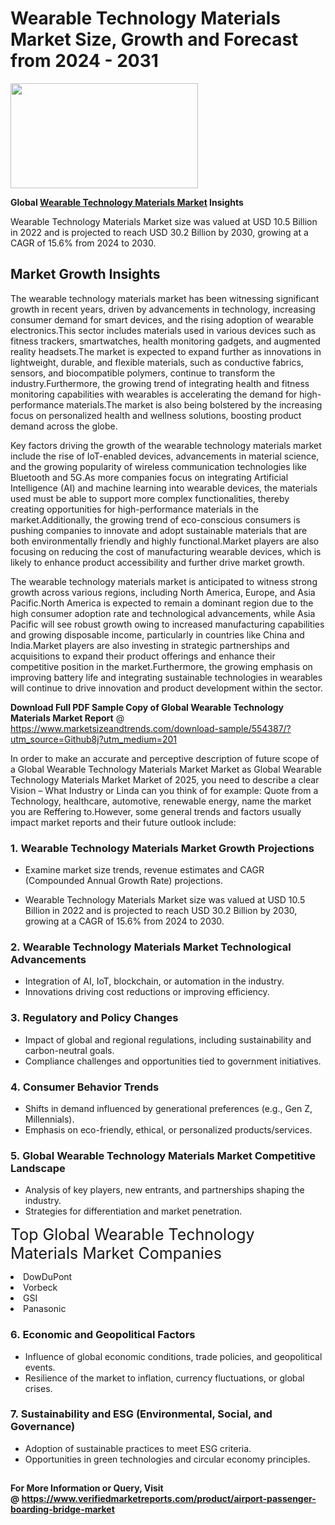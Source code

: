 <H1>Wearable Technology Materials Market Size, Growth and Forecast from 2024 - 2031</H1><img class="aligncenter size-medium wp-image-584254" src="https://thirdeyenews.in/wp-content/uploads/2024/09/Global-Market-Research-300x168.jpeg" alt="" width="300" height="168" /><p><strong>Global&nbsp;<a href="https://www.marketsizeandtrends.com/download-sample/554387/?utm_source=Github8j?utm_medium=201">Wearable Technology Materials Market</a> Insights</strong></p><p>Wearable Technology Materials Market size was valued at USD 10.5 Billion in 2022 and is projected to reach USD 30.2 Billion by 2030, growing at a CAGR of 15.6% from 2024 to 2030.</p><p><h2>Market Growth Insights</h2> <p>The wearable technology materials market has been witnessing significant growth in recent years, driven by advancements in technology, increasing consumer demand for smart devices, and the rising adoption of wearable electronics.This sector includes materials used in various devices such as fitness trackers, smartwatches, health monitoring gadgets, and augmented reality headsets.The market is expected to expand further as innovations in lightweight, durable, and flexible materials, such as conductive fabrics, sensors, and biocompatible polymers, continue to transform the industry.Furthermore, the growing trend of integrating health and fitness monitoring capabilities with wearables is accelerating the demand for high-performance materials.The market is also being bolstered by the increasing focus on personalized health and wellness solutions, boosting product demand across the globe.</p> <p>Key factors driving the growth of the wearable technology materials market include the rise of IoT-enabled devices, advancements in material science, and the growing popularity of wireless communication technologies like Bluetooth and 5G.As more companies focus on integrating Artificial Intelligence (AI) and machine learning into wearable devices, the materials used must be able to support more complex functionalities, thereby creating opportunities for high-performance materials in the market.Additionally, the growing trend of eco-conscious consumers is pushing companies to innovate and adopt sustainable materials that are both environmentally friendly and highly functional.Market players are also focusing on reducing the cost of manufacturing wearable devices, which is likely to enhance product accessibility and further drive market growth.<p>The wearable technology materials market is anticipated to witness strong growth across various regions, including North America, Europe, and Asia Pacific.North America is expected to remain a dominant region due to the high consumer adoption rate and technological advancements, while Asia Pacific will see robust growth owing to increased manufacturing capabilities and growing disposable income, particularly in countries like China and India.Market players are also investing in strategic partnerships and acquisitions to expand their product offerings and enhance their competitive position in the market.Furthermore, the growing emphasis on improving battery life and integrating sustainable technologies in wearables will continue to drive innovation and product development within the sector.</p> <p><span class=""><strong>Download Full PDF Sample Copy of Global Wearable Technology Materials Market Report</strong> @ <a href="https://www.marketsizeandtrends.com/download-sample/554387/?utm_source=Github8j?utm_medium=201" target="_blank">https://www.marketsizeandtrends.com/download-sample/554387/?utm_source=Github8j?utm_medium=201</a></span></p><p>In order to make an accurate and perceptive description of future scope of a Global&nbsp;Wearable Technology Materials Market Market as Global&nbsp;Wearable Technology Materials Market Market of 2025, you need to describe a clear Vision &ndash; What Industry or Linda can you think of for example: Quote from a Technology, healthcare, automotive, renewable energy, name the market you are Reffering to.However, some general trends and factors usually impact market reports and their future outlook include:</p><h3>1.&nbsp;<strong>Wearable Technology Materials Market Growth Projections</strong></h3><ul><li>Examine market size trends, revenue estimates and CAGR (Compounded Annual Growth Rate) projections.</li><li><p>Wearable Technology Materials Market size was valued at USD 10.5 Billion in 2022 and is projected to reach USD 30.2 Billion by 2030, growing at a CAGR of 15.6% from 2024 to 2030.</p></li></ul><h3>2.&nbsp;<strong>Wearable Technology Materials Market Technological Advancements</strong></h3><ul><li>Integration of AI, IoT, blockchain, or automation in the industry.</li><li>Innovations driving cost reductions or improving efficiency.</li></ul><h3>3.&nbsp;<strong>Regulatory and Policy Changes</strong></h3><ul><li>Impact of global and regional regulations, including sustainability and carbon-neutral goals.</li><li>Compliance challenges and opportunities tied to government initiatives.</li></ul><h3>4.&nbsp;<strong>Consumer Behavior Trends</strong></h3><ul><li>Shifts in demand influenced by generational preferences (e.g., Gen Z, Millennials).</li><li>Emphasis on eco-friendly, ethical, or personalized products/services.</li></ul><h3>5.&nbsp;<strong>Global Wearable Technology Materials Market Competitive Landscape</strong></h3><ul><li>Analysis of key players, new entrants, and partnerships shaping the industry.</li><li>Strategies for differentiation and market penetration.</li></ul><p data-pm-slice="1 1 []"><span style="color: inherit; font-family: inherit; font-size: 25px;">Top Global Wearable Technology Materials Market Companies</span></p><div class="" data-test-id=""><p><li>DowDuPont</li><li> Vorbeck</li><li> GSI</li><li> Panasonic</li></p></div><h3>6.&nbsp;<strong>Economic and Geopolitical Factors</strong></h3><ul><li>Influence of global economic conditions, trade policies, and geopolitical events.</li><li>Resilience of the market to inflation, currency fluctuations, or global crises.</li></ul><h3>7.&nbsp;<strong>Sustainability and ESG (Environmental, Social, and Governance)</strong></h3><ul><li>Adoption of sustainable practices to meet ESG criteria.</li><li>Opportunities in green technologies and circular economy principles.</li></ul><h2><strong style="font-size: 14px;">For More Information or Query, Visit @&nbsp;</strong><a style="background-color: #ffffff; font-size: 14px;" href="https://www.marketsizeandtrends.com/report/wearable-technology-materials-market/" target="_blank">https://www.verifiedmarketreports.com/product/airport-passenger-boarding-bridge-market</a></h2>